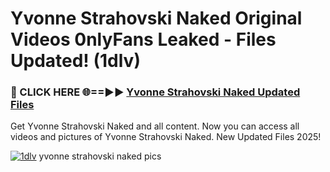 # Yvonne Strahovski Naked Original Videos 0nlyFans Leaked - Files Updated! (1dlv)

<h3>🔴 CLICK HERE 🌐==►► <a href="https://tinyurl.com/up5wt9bj" rel="nofollow">Yvonne Strahovski Naked Updated Files</a></h3>

Get Yvonne Strahovski Naked and all content. Now you can access all videos and pictures of Yvonne Strahovski Naked. New Updated Files 2025!

[![1dlv](https://i.imgur.com/ABiUzMV.gif)](https://tinyurl.com/up5wt9bj)
yvonne strahovski naked pics